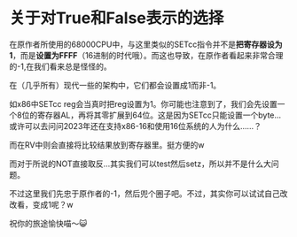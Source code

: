 # 关于对True和False表示的选择
在原作者所使用的68000CPU中，与这里类似的SETcc指令并不是**把寄存器设为1**，而是**设置为FFFF**（16进制的时代哦）。而这也导致，在原作者看起来非常合理的-1,在我们看来总是怪怪的。

在（几乎所有）现代一些的架构中，它们都会设置成1而非-1。

如x86中SETcc reg会当真时把reg设置为1。你可能也注意到了，我们会先设置一个8位的寄存器AL，再将其零扩展到64位。这是因为SETcc只能设置一个byte…或许可以去问问2023年还在支持x86-16和使用16位系统的人为什么……？

而在RV中则会直接将比较结果放到寄存器里。挺方便的w

而对于所说的NOT直接取反…其实我们可以test然后setz，所以并不是什么大问题。

不过这里我们先忠于原作者的-1，然后兜个圈子吧。不过，其实你可以试试自己改改看，变成1呢？w

祝你的旅途愉快喵～😺